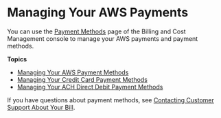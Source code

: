 # Managing Your AWS Payments<a name="manage-general"></a>

You can use the [Payment Methods](https://console.aws.amazon.com/billing/home#/paymentmethods) page of the Billing and Cost Management console to manage your AWS payments and payment methods\.

**Topics**
+ [Managing Your AWS Payment Methods](manage-payment-method.md)
+ [Managing Your Credit Card Payment Methods](manage-cc.md)
+ [Managing Your ACH Direct Debit Payment Methods](manage-debit.md)

If you have questions about payment methods, see [Contacting Customer Support About Your Bill](billing-get-answers.md)\.